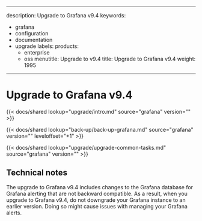 -----

description: Upgrade to Grafana v9.4
keywords:

- grafana
- configuration
- documentation
- upgrade
  labels:
  products:
  - enterprise
  - oss
    menutitle: Upgrade to v9.4
    title: Upgrade to Grafana v9.4
    weight: 1995

-----

# Upgrade to Grafana v9.4

{{\< docs/shared lookup="upgrade/intro.md" source="grafana" version="<GRAFANA VERSION>" \>}}

{{\< docs/shared lookup="back-up/back-up-grafana.md" source="grafana" version="<GRAFANA VERSION>" leveloffset="+1" \>}}

{{\< docs/shared lookup="upgrade/upgrade-common-tasks.md" source="grafana" version="<GRAFANA VERSION>" \>}}

## Technical notes

The upgrade to Grafana v9.4 includes changes to the Grafana database for Grafana alerting that are not backward compatible. As a result, when you upgrade to Grafana v9.4, do not downgrade your Grafana instance to an earlier version. Doing so might cause issues with managing your Grafana alerts.
